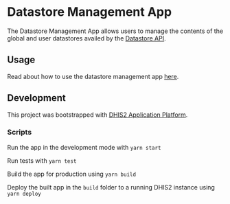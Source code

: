 # Datastore Management App

The Datastore Management App allows users to manage the contents of the global and user datastores availed by the [Datastore API](https://docs.dhis2.org/en/develop/using-the-api/dhis-core-version-master/data-store.html).

## Usage

Read about how to use the datastore management app [here](https://docs.dhis2.org/en/use/user-guides/dhis-core-version-master/maintaining-the-system/datastore-manager.html).

## Development

This project was bootstrapped with [DHIS2 Application Platform](https://github.com/dhis2/app-platform).

### Scripts

Run the app in the development mode with `yarn start`

Run tests with `yarn test`

Build the app for production using `yarn build`

Deploy the built app in the `build` folder to a running DHIS2 instance using `yarn deploy`

